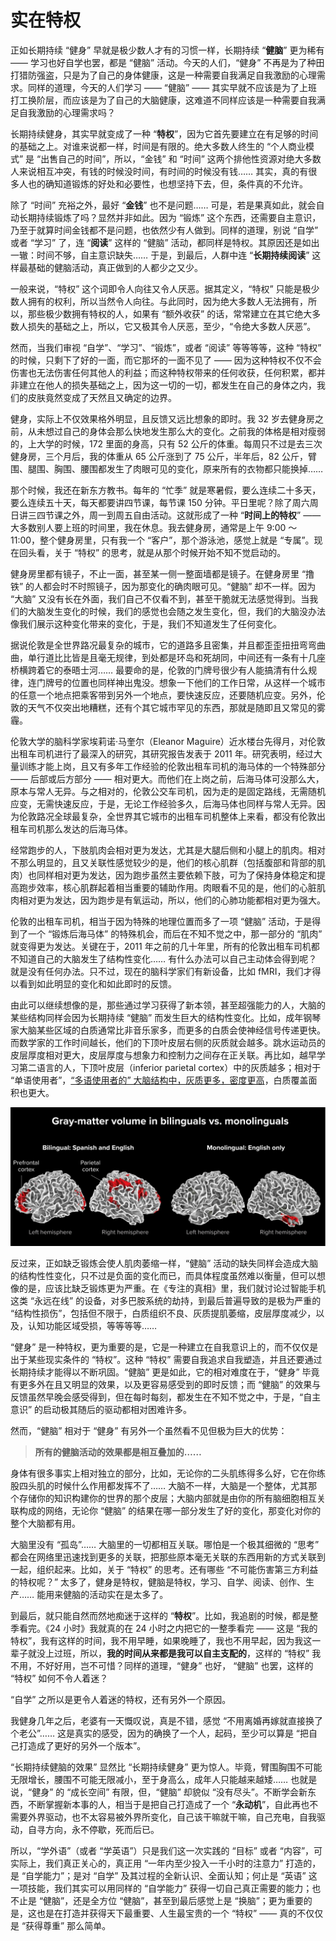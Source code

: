 # 实在特权

正如长期持续 “健身” 早就是极少数人才有的习惯一样，长期持续 “**健脑**” 更为稀有 —— 学习也好自学也罢，都是 “健脑” 活动。今天的人们，“健身” 不再是为了种田打猎防强盗，只是为了自己的身体健康，这是一种需要自我满足自我激励的心理需求。同样的道理，今天的人们学习 —— “健脑” —— 其实早就不应该是为了上班打工换阶层，而应该是为了自己的大脑健康，这难道不同样应该是一种需要自我满足自我激励的心理需求吗？

长期持续健身，其实早就变成了一种 “**特权**”，因为它首先要建立在有足够的时间的基础之上。对谁来说都一样，时间是有限的。绝大多数人终生的 “个人商业模式” 是 “出售自己的时间”，所以，“金钱” 和 “时间” 这两个排他性资源对绝大多数人来说相互冲突，有钱的时候没时间，有时间的时候没有钱…… 其实，真的有很多人也的确知道锻炼的好处和必要性，也想坚持下去，但，条件真的不允许。

除了 “时间” 充裕之外，最好 “**金钱**” 也不是问题…… 可是，若是果真如此，就会自动长期持续锻炼了吗？显然并非如此。因为 “锻炼” 这个东西，还需要自主意识，乃至于就算时间金钱都不是问题，也依然少有人做到。同样的道理，别说 “自学” 或者 “学习” 了，连 “**阅读**” 这样的 “健脑” 活动，都同样是特权。其原因还是如出一辙：时间不够，自主意识缺失…… 于是，到最后，人群中连 “**长期持续阅读**” 这样最基础的健脑活动，真正做到的人都少之又少。

一般来说，“特权” 这个词即令人向往又令人厌恶。据其定义，“特权” 只能是极少数人拥有的权利，所以当然令人向往。与此同时，因为绝大多数人无法拥有，所以，那些极少数拥有特权的人，如果有 “额外收获” 的话，常常建立在其它绝大多数人损失的基础之上，所以，它又极其令人厌恶，至少，“令绝大多数人厌恶”。

然而，当我们审视 “自学”、“学习”、“锻炼”，或者 “阅读” 等等等等，这种 “特权” 的时候，只剩下了好的一面，而它那坏的一面不见了 —— 因为这种特权不仅不会伤害也无法伤害任何其他人的利益；而这种特权带来的任何收获，任何积累，都并非建立在他人的损失基础之上，因为这一切的一切，都发生在自己的身体之内，我们的皮肤竟然变成了天然且又确定的边界。

健身，实际上不仅效果格外明显，且反馈又远比想象的即时。我 32 岁去健身房之前，从未想过自己的身体会那么快地发生那么大的变化。之前我的体格是相对瘦弱的，上大学的时候，172 里面的身高，只有 52 公斤的体重。每周只不过是去三次健身房，三个月后，我的体重从 65 公斤涨到了 75 公斤，半年后，82 公斤，臂围、腿围、胸围、腰围都发生了肉眼可见的变化，原来所有的衣物都只能换掉……

那个时候，我还在新东方教书。每年的 “忙季” 就是寒暑假，要么连续二十多天，要么连续五十天，每天都要讲四节课，每节课 150 分钟。平日里呢？除了周六周日讲三四节课之外，周一到周五自由活动。这就形成了一种 “**时间上的特权**” —— 大多数别人要上班的时间里，我在休息。我去健身房，通常是上午 9:00 ～ 11:00，整个健身房里，只有我一个 “客户”，那个游泳池，感觉上就是 “专属”。现在回头看，关于 “特权” 的思考，就是从那个时候开始不知不觉启动的。

健身房里都有镜子，不止一面，甚至某一侧一整面墙都是镜子。在健身房里 “撸铁” 的人都会时不时照镜子，因为那变化的确肉眼可见。“健脑” 却不一样。因为 “大脑” 又没有长在外面，我们自己不仅看不到，甚至干脆就无法感觉得到。当我们的大脑发生变化的时候，我们的感觉也会随之发生变化，但，我们的大脑没办法像我们展示这种变化带来的变化，于是，我们不知道发生了任何变化。

据说伦敦是全世界路况最复杂的城市，它的道路多且密集，并且都歪歪扭扭弯弯曲曲，单行道比比皆是且毫无规律，到处都是环岛和死胡同，中间还有一条有十几座桥横跨着它的泰晤士河…… 最要命的是，伦敦的门牌号很少有人能搞清有什么规律，连门牌号的位置也同样神出鬼没。想象一下他们的工作日常，从这样一个城市的任意一个地点把乘客带到另外一个地点，要快速反应，还要随机应变。另外，伦敦的天气不仅突出地糟糕，还有个其它城市罕见的东西，那就是随即且又常见的雾霾。

伦敦大学的脑科学家埃莉诺·马奎尔（Eleanor Maguire）近水楼台先得月，对伦敦出租车司机进行了最深入的研究，其研究报告发表于 2011 年。研究表明，经过大量训练才能上岗，且又有多年工作经验的伦敦出租车司机的海马体的一个特殊部分 —— 后部或后方部分 —— 相对更大。而他们在上岗之前，后海马体可没那么大，原本与常人无异。与之相对的，伦敦公交车司机，因为走的是固定路线，无需随机应变，无需快速反应，于是，无论工作经验多久，后海马体也同样与常人无异。因为伦敦路况全球最复杂，全世界其它城市的出租车司机整体上来看，都没有伦敦出租车司机那么发达的后海马体。

经常跑步的人，下肢肌肉会相对更为发达，尤其是大腿后侧和小腿上的肌肉。相对不那么明显的，且又关联性感觉较少的是，他们的核心肌群（包括腹部和背部的肌肉）也同样相对更为发达，因为跑步虽然主要依赖下肢，可为了保持身体稳定和提高跑步效率，核心肌群起着相当重要的辅助作用。肉眼看不见的是，他们的心脏肌肉相对更为发达，因为跑步是有氧运动，所以，他们的心肺功能都相对更为强大。

伦敦的出租车司机，相当于因为特殊的地理位置而多了一项 “健脑” 活动，于是得到了一个 “锻炼后海马体” 的特殊机会，而后在不知不觉之中，那一部分的 “肌肉” 就变得更为发达。关键在于，2011 年之前的几十年里，所有的伦敦出租车司机都不知道自己的大脑发生了结构性变化…… 有什么办法可以自己主动体会得到呢？就是没有任何办法。只不过，现在的脑科学家们有新设备，比如 fMRI，我们才得以看到如此明显的变化和如此即时的反馈。

由此可以继续想像的是，那些通过学习获得了新本领，甚至超强能力的人，大脑的某些结构同样会因为长期持续 “健脑” 而发生巨大的结构性变化。比如，成年钢琴家大脑某些区域的白质通常比非音乐家多，而更多的白质会使神经信号传递更快。而数学家的工作时间越长，他们的下顶叶皮层右侧的灰质就会越多。跳水运动员的皮层厚度相对更大，皮层厚度与想象力和控制力之间存在正关联。再比如，越早学习第二语言的人，下顶叶皮层（inferior parietal cortex）中的灰质越多；相对于 “单语使用者”，[“多语使用者的” 大脑结构中，灰质更多，密度更高](https://knowablemagazine.org/article/mind/2018/how-second-language-can-boost-brain)，白质覆盖面积也更大。

![](images/media_g-bilingual-gray-matter.svg)

反过来，正如缺乏锻炼会使人肌肉萎缩一样，“健脑” 活动的缺失同样会造成大脑的结构性性变化，只不过是负面的变化而已，而具体程度虽然难以衡量，但可以想像的是，应该比缺乏锻炼更为严重。在《专注的真相》里，我们就讨论过智能手机这类 “永远在线” 的设备，对多巴胺系统的劫持，到最后普遍导致的是极为严重的 “结构性损伤”，包括但不限于，白质组织不良、灰质提肌萎缩，皮层厚度减少，以及，认知功能区域受损，等等等等……

“健身” 是一种特权，更为重要的是，它是一种建立在自我意识上的，而不仅仅是出于某些现实条件的 “特权”。这种 “特权” 需要自我追求自我塑造，并且还要通过长期持续才能得以不断巩固。“健脑” 更是如此，它的相对难度在于，“健身” 毕竟有更多外在且又明显的效果，以及更容易感受到的即时反馈；而 “健脑” 的效果与反馈虽然早晚会感受得到，但在每时每刻，都发生在不知不觉之中，于是，“自主意识” 的启动极其随后的驱动都相对困难许多。

然而，“健脑” 相对于 “健身” 有另外一个虽然看不见但极为巨大的优势：

> **所有的健脑活动的效果都是相互叠加的……**

身体有很多事实上相对独立的部分，比如，无论你的二头肌练得多么好，它在你练股四头肌的时候什么作用都发挥不了…… 大脑不一样，大脑是一个整体，尤其那个存储你的知识构建你的世界的那个皮层；大脑内部就是由你的所有脑细胞相互关联构成的网络，无论你 “健脑” 的结果在哪一部分发生了好的变化，那变化对你的整个大脑都有用。

大脑里没有 “孤岛”…… 大脑里的一切都相互关联。哪怕是一个极其细微的 “思考” 都会在网络里迅速找到更多的关联，把那些原本毫无关联的东西用新的方式关联到一起，组织起来。比如，关于 “特权” 的思考。还有哪些 “不可能伤害第三方利益的特权呢？” 太多了，健身是特权，健脑是特权，学习、自学、阅读、创作、生产…… 能用来健脑的活动实在是太多了。

到最后，就只能自然而然地痴迷于这样的 “**特权**”。比如，我追剧的时候，都是整季看完。《24 小时》我就真的在 24 小时之内把它的一整季看完 —— 这是 “我的特权”，我有这样的时间，我不用早睡，如果晚睡了，我也不用早起，因为我这一辈子就没上过班，所以，**我的时间从来都是我可以自主支配的**，这样的 “特权” 我不用，不好好用，岂不可惜？同样的道理，“健身” 也好， “健脑” 也罢，这样的 “特权” 如何不令人着迷？

“自学” 之所以是更令人着迷的特权，还有另外一个原因。

我健身几年之后，老婆有一天慨叹说，真是不错，感觉 “不用离婚再嫁就直接换了个老公”…… 这是真实的感受，因为的确换了一个人，起码，至少可以算是 “把自己打造成了更好的另外一个版本”。

“长期持续健脑的效果” 显然比 “长期持续健身” 更为惊人。毕竟，臂围胸围不可能无限增长，腰围不可能无限减小，至于身高么，成年人只能越来越矮…… 也就是说，“健身” 的 “成长空间” 有限，但，“健脑” 却貌似 “没有尽头”。不断学会新东西，不断掌握新本事的人，相当于是把自己打造成了一个 “**永动机**”，自此再也不需要外界驱动，也不太容易被外界所变化，自己该干嘛就干嘛，自己充电，自我驱动，自寻方向，永不停歇，死而后已。

所以，“学外语”（或者 “学英语”）只是我们这一次实践的 “目标” 或者 “内容”，可实际上，我们真正关心的，真正用 “一年内至少投入一千小时的注意力” 打造的，是 “自学能力”；是对 “自学” 及其过程的全新认识、全面认知；何止是 “英语” 这一项技能，我们其实可以用同样的 “自学能力” 获得一切自己真正需要的能力；也不止是 “健脑”，还是全方位 “健脑”，甚至到最后感觉上是 “换脑”；更为重要的是，这也是在打造并获得天下最重要、人生最宝贵的一个 “特权” —— 真的不仅仅是 “获得尊重” 那么简单。